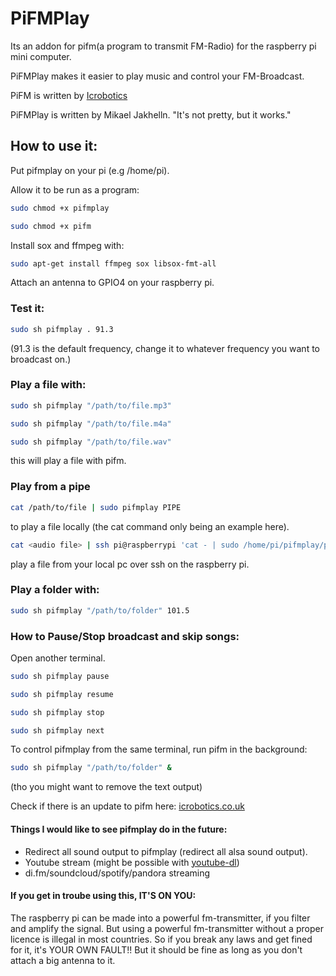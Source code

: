PiFMPlay
========
Its an addon for pifm(a program to transmit FM-Radio) for the raspberry pi mini computer.

PiFMPlay makes it easier to play music and control your FM-Broadcast.

PiFM is written by [Icrobotics](http://www.icrobotics.co.uk/wiki/index.php)

PiFMPlay is written by Mikael Jakhelln.
"It's not pretty, but it works."

## How to use it:
Put pifmplay on your pi (e.g /home/pi).

Allow it to be run as a program:
```bash
sudo chmod +x pifmplay
```

```bash
sudo chmod +x pifm
```

Install sox and ffmpeg with:
```bash
sudo apt-get install ffmpeg sox libsox-fmt-all 
```

Attach an antenna to GPIO4 on your raspberry pi.

### Test it:

```bash
sudo sh pifmplay . 91.3
```

(91.3 is the default frequency, change it to whatever frequency you want to broadcast on.)

### Play a file with:

```bash
sudo sh pifmplay "/path/to/file.mp3"
```

```bash
sudo sh pifmplay "/path/to/file.m4a"
```

```bash
sudo sh pifmplay "/path/to/file.wav"
```

this will play a file with pifm.

### Play from a pipe

```bash
cat /path/to/file | sudo pifmplay PIPE
```

to play a file locally (the cat command only being an example here).

```bash
cat <audio file> | ssh pi@raspberrypi 'cat - | sudo /home/pi/pifmplay/pifmplay PIPE'
```

play a file from your local pc over ssh on the raspberry pi.

### Play a folder with:

```bash
sudo sh pifmplay "/path/to/folder" 101.5
```

### How to Pause/Stop broadcast and skip songs:
Open another terminal.

```bash
sudo sh pifmplay pause
```

```bash
sudo sh pifmplay resume
```

```bash
sudo sh pifmplay stop
```

```bash
sudo sh pifmplay next
```

To control pifmplay from the same terminal, run pifm in the background:
```bash
sudo sh pifmplay "/path/to/folder" &
```
(tho you might want to remove the text output)

Check if there is an update to pifm here: 
[icrobotics.co.uk](http://www.icrobotics.co.uk/wiki/index.php/Turning_the_Raspberry_Pi_Into_an_FM_Transmitter)


#### Things I would like to see pifmplay do in the future:
- Redirect all sound output to pifmplay (redirect all alsa sound output).
- Youtube stream (might be possible with [youtube-dl](http://www.raspberrypi.org/phpBB3/viewtopic.php?p=97710))
- di.fm/soundcloud/spotify/pandora streaming

#### If you get in troube using this, IT'S ON YOU:
The raspberry pi can be made into a powerful fm-transmitter, if you filter and amplify the signal. 
But using a powerful fm-transmitter without a proper licence is illegal in most countries.
So if you break any laws and get fined for it, it's YOUR OWN FAULT!!
But it should be fine as long as you don't attach a big antenna to it.
